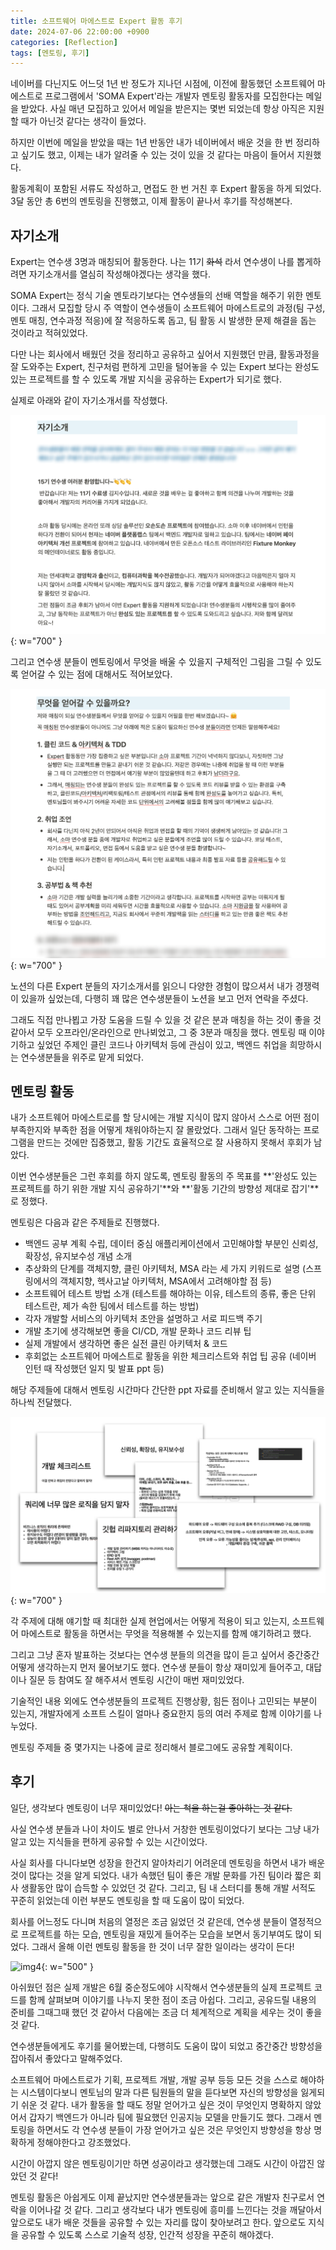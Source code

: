 ```yaml
---
title: 소프트웨어 마에스트로 Expert 활동 후기
date: 2024-07-06 22:00:00 +0900
categories: [Reflection]
tags: [멘토링, 후기]
---
```


네이버를 다닌지도 어느덧 1년 반 정도가 지나던 시점에, 이전에 활동했던 소프트웨어 마에스트로 프로그램에서 'SOMA Expert'라는 개발자 멘토링 활동자를 모집한다는 메일을 받았다.
사실 매년 모집하고 있어서 메일을 받은지는 몇번 되었는데 항상 아직은 지원할 때가 아닌것 같다는 생각이 들었다.

하지만 이번에 메일을 받았을 때는 1년 반동안 내가 네이버에서 배운 것을 한 번 정리하고 싶기도 했고, 이제는 내가 알려줄 수 있는 것이 있을 것 같다는 마음이 들어서 지원했다.

활동계획이 포함된 서류도 작성하고, 면접도 한 번 거친 후 Expert 활동을 하게 되었다.
3달 동안 총 6번의 멘토링을 진행했고, 이제 활동이 끝나서 후기를 작성해본다.

## 자기소개

Expert는 연수생 3명과 매칭되어 활동한다. 나는 11기 ~~화석~~ 라서 연수생이 나를 뽑게하려면 자기소개서를 열심히 작성해야겠다는 생각을 했다.

SOMA Expert는 정식 기술 멘토라기보다는 연수생들의 선배 역할을 해주기 위한 멘토이다.
그래서 모집할 당시 주 역할이 연수생들이 소프트웨어 마에스트로의 과정(팀 구성, 멘토 매칭, 연수과정 적응)에 잘 적응하도록 돕고, 팀 활동 시 발생한 문제 해결을 돕는 것이라고 적혀있었다.

다만 나는 회사에서 배웠던 것을 정리하고 공유하고 싶어서 지원했던 만큼, 활동과정을 잘 도와주는 Expert, 친구처럼 편하게 고민을 털어놓을 수 있는 Expert 보다는 완성도 있는 프로젝트를 할 수 있도록 개발 지식을 공유하는 Expert가 되기로 했다.

실제로 아래와 같이 자기소개서를 작성했다.

![img1](/assets/images/reflection/software-maestro-expert-review/img1.png){: w="700" }

그리고 연수생 분들이 멘토링에서 무엇을 배울 수 있을지 구체적인 그림을 그릴 수 있도록 얻어갈 수 있는 점에 대해서도 적어보았다.

![img2](/assets/images/reflection/software-maestro-expert-review/img2.png){: w="700" }

노션의 다른 Expert 분들의 자기소개서를 읽으니 다양한 경험이 많으셔서 내가 경쟁력이 있을까 싶었는데, 다행히 꽤 많은 연수생분들이 노션을 보고 먼저 연락을 주셨다.

그래도 직접 만나뵙고 가장 도움을 드릴 수 있을 것 같은 분과 매칭을 하는 것이 좋을 것 같아서 모두 오프라인/온라인으로 만나뵈었고, 그 중 3분과 매칭을 했다.
멘토링 때 이야기하고 싶었던 주제인 클린 코드나 아키텍처 등에 관심이 있고, 백엔드 취업을 희망하시는 연수생분들을 위주로 맡게 되었다.

## 멘토링 활동

내가 소프트웨어 마에스트로를 할 당시에는 개발 지식이 많지 않아서 스스로 어떤 점이 부족한지와 부족한 점을 어떻게 채워야하는지 잘 몰랐었다.
그래서 일단 동작하는 프로그램을 만드는 것에만 집중했고, 활동 기간도 효율적으로 잘 사용하지 못해서 후회가 남았다.

이번 연수생분들은 그런 후회를 하지 않도록, 멘토링 활동의 주 목표를 **'완성도 있는 프로젝트를 하기 위한 개발 지식 공유하기'**와 **'활동 기간의 방향성 제대로 잡기'**로 정했다. 

멘토링은 다음과 같은 주제들로 진행했다.

- 백엔드 공부 계획 수립, 데이터 중심 애플리케이션에서 고민해야할 부분인 신뢰성, 확장성, 유지보수성 개념 소개
- 추상화의 단계를 객체지향, 클린 아키텍처, MSA 라는 세 가지 키워드로 설명 (스프링에서의 객체지향, 헥사고날 아키텍처, MSA에서 고려해야할 점 등)
- 소프트웨어 테스트 방법 소개 (테스트를 해야하는 이유, 테스트의 종류, 좋은 단위 테스트란, 제가 속한 팀에서 테스트를 하는 방법)
- 각자 개발할 서비스의 아키텍처 초안을 설명하고 서로 피드백 주기
- 개발 초기에 생각해보면 좋을 CI/CD, 개발 문화나 코드 리뷰 팁
- 실제 개발에서 생각하면 좋은 실전 클린 아키텍처 & 코드
- 후회없는 소프트웨어 마에스트로 활동을 위한 체크리스트와 취업 팁 공유 (네이버 인턴 때 작성했던 일지 및 발표 ppt 등)

해당 주제들에 대해서 멘토링 시간마다 간단한 ppt 자료를 준비해서 알고 있는 지식들을 하나씩 전달했다.

![img3](/assets/images/reflection/software-maestro-expert-review/img3.png){: w="700" }

각 주제에 대해 얘기할 때 최대한 실제 현업에서는 어떻게 적용이 되고 있는지, 소프트웨어 마에스트로 활동을 하면서는 무엇을 적용해볼 수 있는지를 함께 얘기하려고 했다.

그리고 그냥 혼자 발표하는 것보다는 연수생 분들의 의견을 많이 듣고 싶어서 중간중간 어떻게 생각하는지 먼저 물어보기도 했다.
연수생 분들이 항상 재미있게 들어주고, 대답이나 질문 등 참여도 잘 해주셔서 멘토링 시간이 매번 재미있었다.

기술적인 내용 외에도 연수생분들의 프로젝트 진행상황, 힘든 점이나 고민되는 부분이 있는지, 개발자에게 소프트 스킬이 얼마나 중요한지 등의 여러 주제로 함께 이야기를 나누었다.

멘토링 주제들 중 몇가지는 나중에 글로 정리해서 블로그에도 공유할 계획이다.

## 후기

일단, 생각보다 멘토링이 너무 재미있었다! ~~아는 척을 하는걸 좋아하는 것 같다.~~

사실 연수생 분들과 나이 차이도 별로 안나서 거창한 멘토링이었다기 보다는 그냥 내가 알고 있는 지식들을 편하게 공유할 수 있는 시간이었다.

사실 회사를 다니다보면 성장을 한건지 알아차리기 어려운데 멘토링을 하면서 내가 배운 것이 많다는 것을 알게 되었다. 
내가 속했던 팀이 좋은 개발 문화를 가진 팀이라 짧은 회사 생활동안 많이 습득할 수 있었던 것 같다. 그리고, 팀 내 스터디를 통해 개발 서적도 꾸준히 읽었는데 이런 부분도 멘토링을 할 때 도움이 많이 되었다.

회사를 어느정도 다니며 처음의 열정은 조금 잃었던 것 같은데, 연수생 분들이 열정적으로 프로젝트를 하는 모습, 멘토링을 재밌게 들어주는 모습을 보면서 동기부여도 많이 되었다.
그래서 올해 이런 멘토링 활동을 한 것이 너무 잘한 일이라는 생각이 든다!

![img4](/assets/images/reflection/software-maestro-expert-review/img4.png){: w="500" }

아쉬웠던 점은 실제 개발은 6월 중순정도에야 시작해서 연수생분들의 실제 프로젝트 코드를 함께 살펴보며 이야기를 나누지 못한 점이 조금 아쉽다.
그리고, 공유드릴 내용의 준비를 그때그때 했던 것 같아서 다음에는 조금 더 체계적으로 계획을 세우는 것이 좋을 것 같다.

연수생분들에게도 후기를 물어봤는데, 다행히도 도움이 많이 되었고 중간중간 방향성을 잡아줘서 좋았다고 말해주었다.

소프트웨어 마에스트로가 기획, 프로젝트 개발, 개발 공부 등등 모든 것을 스스로 해야하는 시스템이다보니 멘토님의 말과 다른 팀원들의 말을 듣다보면 자신의 방향성을 잃게되기 쉬운 것 같다.
내가 활동을 할 때도 정말 얻어가고 싶은 것이 무엇인지 명확하지 않았어서 갑자기 백엔드가 아니라 팀에 필요했던 인공지능 모델을 만들기도 했다.
그래서 멘토링을 하면서도 각 연수생 분들이 가장 얻어가고 싶은 것은 무엇인지 방향성을 항상 명확하게 정해야한다고 강조했었다.

시간이 아깝지 않은 멘토링이기만 하면 성공이라고 생각했는데 그래도 시간이 아깝진 않았던 것 같다!

멘토링 활동은 아쉽게도 이제 끝났지만 연수생분들과는 앞으로 같은 개발자 친구로서 연락을 이어나갈 것 같다.
그리고 생각보다 내가 멘토링에 흥미를 느낀다는 것을 깨달아서 앞으로도 내가 배운 것들을 공유할 수 있는 자리를 많이 찾아보려고 한다.
앞으로도 지식을 공유할 수 있도록 스스로 기술적 성장, 인간적 성장을 꾸준히 해야겠다.
